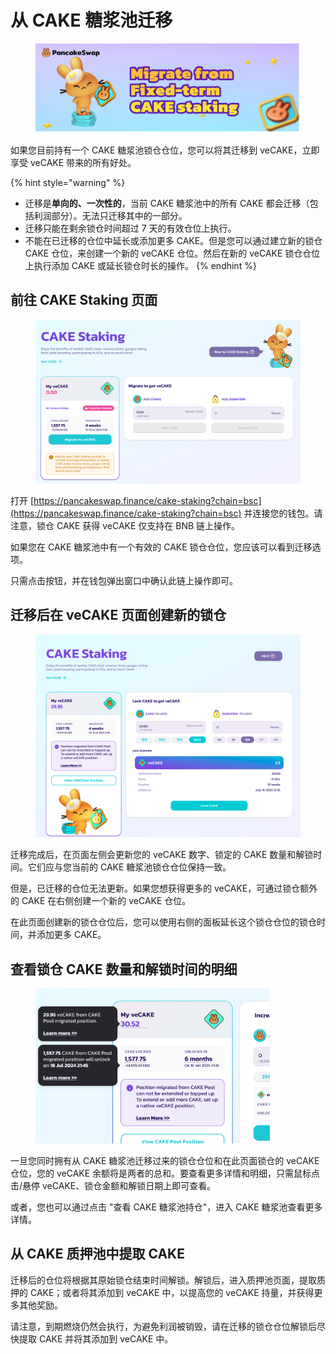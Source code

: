 # 从 CAKE 糖浆池迁移

<figure><img src="../../.gitbook/assets/image (246).png" alt=""><figcaption></figcaption></figure>

如果您目前持有一个 CAKE 糖浆池锁仓仓位，您可以将其迁移到 veCAKE，立即享受 veCAKE 带来的所有好处。

{% hint style="warning" %}
* 迁移是**单向的、一次性的**，当前 CAKE 糖浆池中的所有 CAKE 都会迁移（包括利润部分）。无法只迁移其中的一部分。
* 迁移只能在剩余锁仓时间超过 7 天的有效仓位上执行。
* 不能在已迁移的仓位中延长或添加更多 CAKE。但是您可以通过建立新的锁仓 CAKE 仓位，来创建一个新的 veCAKE 仓位。然后在新的 veCAKE 锁仓仓位上执行添加 CAKE 或延长锁仓时长的操作。
{% endhint %}

## 前往 CAKE Staking 页面 <a href="#c866162b-886c-49bb-9906-9c5b861f3f67" id="c866162b-886c-49bb-9906-9c5b861f3f67"></a>

<figure><img src="../../.gitbook/assets/image (247).png" alt=""><figcaption></figcaption></figure>

打开 [https://pancakeswap.finance/cake-staking?chain=bsc](https://pancakeswap.finance/cake-staking?chain=bsc) 并连接您的钱包。请注意，锁仓 CAKE 获得 veCAKE 仅支持在 BNB 链上操作。

如果您在 CAKE 糖浆池中有一个有效的 CAKE 锁仓仓位，您应该可以看到迁移选项。&#x20;

只需点击按钮，并在钱包弹出窗口中确认此链上操作即可。

## 迁移后在 veCAKE 页面创建新的锁仓

<figure><img src="../../.gitbook/assets/CAKE Staking - Check veCAKE number.jpg" alt=""><figcaption></figcaption></figure>

迁移完成后，在页面左侧会更新您的 veCAKE 数字、锁定的 CAKE 数量和解锁时间。它们应与您当前的 CAKE 糖浆池锁仓仓位保持一致。&#x20;

但是，已迁移的仓位无法更新。如果您想获得更多的 veCAKE，可通过锁仓额外的 CAKE 在右侧创建一个新的 veCAKE 仓位。&#x20;

在此页面创建新的锁仓仓位后，您可以使用右侧的面板延长这个锁仓仓位的锁仓时间，并添加更多 CAKE。

## 查看锁仓 CAKE 数量和解锁时间的明细

<figure><img src="../../.gitbook/assets/image (249).png" alt="" width="375"><figcaption></figcaption></figure>

一旦您同时拥有从 CAKE 糖浆池迁移过来的锁仓仓位和在此页面锁仓的 veCAKE 仓位，您的 veCAKE 余额将是两者的总和。要查看更多详情和明细，只需鼠标点击/悬停 veCAKE、锁仓金额和解锁日期上即可查看。&#x20;

或者，您也可以通过点击 "查看 CAKE 糖浆池持仓"，进入 CAKE 糖浆池查看更多详情。

## 从 CAKE 质押池中提取 CAKE&#x20;

迁移后的仓位将根据其原始锁仓结束时间解锁。解锁后，进入质押池页面，提取质押的 CAKE；或者将其添加到 veCAKE 中，以提高您的 veCAKE 持量，并获得更多其他奖励。&#x20;

请注意，到期燃烧仍然会执行，为避免利润被销毁，请在迁移的锁仓仓位解锁后尽快提取 CAKE 并将其添加到 veCAKE 中。
